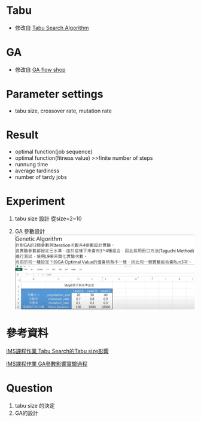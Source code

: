 # Tabu
- 修改自 [Tabu Search Algorithm](https://github.com/PO-LAB/Intelligent-Manufacturing-Systems/blob/master/Tabu_Algorithm/Tabu_Algorithm.md)
# GA 
- 修改自 [GA flow shop](https://github.com/wurmen/Genetic-Algorithm-for-Job-Shop-Scheduling-and-NSGA-II/blob/master/implementation%20with%20python/GA-flowshop/GA%20for%20flow%20shop%20problem.md)

# Parameter settings
-  tabu size, crossover rate, mutation rate

# Result
- optimal function(job sequence) 
- optimal function(fitness value) >>finite number of steps
- runnung time
- average tardiness
- number of tardy jobs

# Experiment
1. tabu size 設計
從size=2~10

2. GA 參數設計
![GA_design](Image/GA_design.PNG)

# 參考資料

[IMS課程作業 Tabu Search的Tabu size影響](https://www.youtube.com/watch?v=_mWdjidNBvs)

[IMS課程作業 GA參數影響實驗過程](https://www.youtube.com/watch?v=s56X-qtxGNs)
# Question
1. tabu size 的決定
2. GA的設計
